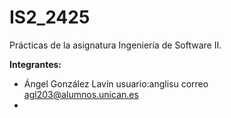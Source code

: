 # IS2_2425
Prácticas de la asignatura Ingeniería de Software II.
  
**Integrantes:**  
- Ángel González Lavín usuario:anglisu correo agl203@alumnos.unican.es
- 